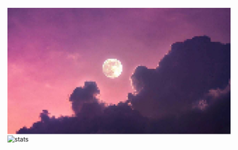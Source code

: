 ![image](pxArt.png)
![stats](https://pixel-profile.vercel.app/api/github-stats?username=Kiralaine&theme=crt)
